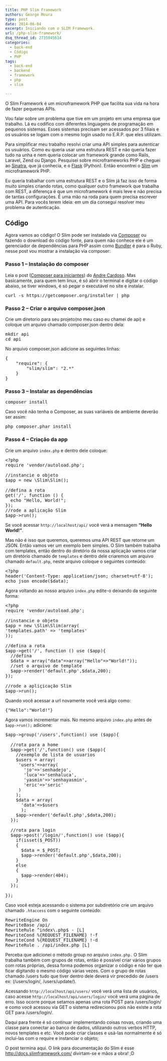 ```yaml
---
title: PHP Slim Framework
authors: George Moura
type: post
date: 2014-06-04
excerpt: Iniciando com o SLIM Framework.
url: /php-slim-framework/
dsq_thread_id: 2735945634
categories:
  - back-end
  - Código
  - PHP
tags:
  - back-end
  - backend
  - framework
  - php
  - slim

---
```

O Slim Framework é um microframework PHP que facilita sua vida na hora de fazer pequenas APIs.

Vou falar sobre um problema que tive em um projeto em uma empresa que trabalho. Lá eu codifico com diferentes linguagens de programação em pequenos sistemas. Esses sistemas precisam ser acessados por 3 filiais e os usuários se logam com o mesmo login usado no E.R.P. que eles utilizam.

Para simplificar meu trabalho resolvi criar uma API simples para autenticar os usuários. Como eu queria usar uma estrutura REST e não queria fazer tudo na unha e nem queria colocar um framework grande como Rails, Laravel, Zend ou Django. Pesquisei sobre microframeworks PHP e cheguei ao [Sinatra][1], que já conhecia, e o [Flask][2] (Python). Então encontrei o [Slim][3] um microframework PHP.

Eu queria trabalhar com uma estrutura REST e o Slim já faz isso de forma muito simples criando rotas, como qualquer outro framework que trabalha com REST, a diferença é que um microframework é mais leve e não precisa de tantas configurações. É uma mão na roda para quem precisa escrever uma API. Para vocês terem ideia: em um dia consegui resolver meu problema de autenticação.

## Código

Agora vamos ao código! O Slim pode ser instalado via [Composer][4] ou fazendo o download do código fonte, para quem não conhece ele é um gerenciador de dependências para PHP assim como [Bundler][5] é para o Ruby, nesse post vou mostrar a instalação via composer:

### Passo 1 &#8211; Instalação do composer

Leia o post ([Composer para iniciantes][6]) do [Andre Cardoso][7]. Mas basicamente, para quem tem linux, é só abrir o terminal e digitar o código abaixo, se tiver windows, é só pegar o executável no site e instalar.

<pre class="lang-bash">curl -s https://getcomposer.org/installer | php</pre>

### Passo 2 &#8211; Criar o arquivo composer.json

Crie um diretorio para seu projeto(no meu caso eu chamei de api) e coloque um arquivo chamado composer.json dentro dela:

<pre class="lang-bash">mkdir api
cd api
</pre>

No arquivo composer.json adicione as seguintes linhas:

<pre class="lang-json">{
    "require": {
        "slim/slim": "2.*"
    }
}
</pre>

### Passo 3 &#8211; Instalar as dependências

<pre class="lang-bash">composer install</pre>

Caso você não tenha o Composer, as suas variáveis de ambiente deverão ser assim:

<pre>php composer.phar install</pre>

### Passo 4 &#8211; Criação da app

Crie um arquivo `index.php` e dentro dele coloque:

<pre class="lang-php">&lt;?php
require 'vendor/autoload.php';

//instancie o objeto
$app = new \Slim\Slim();

//defina a rota
get('/', function () { 
  echo "Hello, World!"; 
}); 
//rode a aplicação Slim 
$app-&gt;run();</pre>

Se você acessar `http://localhost/api/` você verá a mensagem **&#8220;Hello World!&#8221;**.

Mas não é isso que queremos, queremos uma API REST que retorne um JSON. Então vamos ver um exemplo bem simples. O Slim também trabalha com templates, então dentro do diretório da nossa aplicação vamos criar um diretório chamado de `templates` e dentro dele criaremos um arquivo chamado `default.php`, neste arquivo coloque o seguintes conteúdo:

<pre class="lang-php">&lt;?php 
header('Content-Type: application/json; charset=utf-8');
echo json_encode($data);
</pre>

Agora voltando ao nosso arquivo `index.php` edite-o deixando da seguinte forma:

<pre class="lang-php">&lt;?php
require 'vendor/autoload.php';

//instancie o objeto
$app = new \Slim\Slim(array(
'templates.path' =&gt; 'templates'
));

//defina a rota
$app-&gt;get('/', function () use ($app){ 
  //defina
  $data = array("data"=&gt;array("Hello"=&gt;"World!")); 
  //set o arquivo de template
  $app-&gt;render('default.php',$data,200); 
}); 

//rode a apliçicação Slim
$app-&gt;run();</pre>

Quando você acessar a url novamente você verá algo como:

<pre class="lang-json">{"Hello":"World!"}
</pre>

Agora vamos incrementar mais. No mesmo arquivo `index.php` antes de <code class="lang-php">$app-&gt;run();</code> adicione:

<pre>$app-&gt;group('/users',function() use ($app){

  //rota para a home
  $app-&gt;get('/',function() use ($app){
    //exemplo de lista de usuarios
    $users = array(
     'users'=&gt;array(
       'jo'=&gt;'senhadejo',
       'luca'=&gt;'senhaluca',
       'yasmin'=&gt;'senhayasmin',
       'eric'=&gt;'seric'
     )
    );
    $data = array(
      'data'=&gt;$users
      );
    $app-&gt;render('default.php',$data,200);
  });

  //rota para login
  $app-&gt;post('/login/',function() use ($app){
    if(isset($_POST))
    {
      $data = $_POST;
      $app-&gt;render('default.php',$data,200);
    }
    else
    {
      $app-&gt;render(404);
    }
  });

});
</pre>

Caso você esteja acessando o sistema por subdiretório crie um arquivo chamado `.htaccess` com o seguinte conteúdo:

<pre>RewriteEngine On
RewriteBase /api/
RewriteRule ^index\.php$ - [L]
RewriteCond %{REQUEST_FILENAME} !-f
RewriteCond %{REQUEST_FILENAME} !-d
RewriteRule . /api/index.php [L]
</pre>

Perceba que adicionei o método group no arquivo `index.php.` O Slim trabalha também com grupos de rotas, então é possível criar vários grupos com rotas próprias, dessa forma podemos organizar o código e não ter que ficar digitando o mesmo código várias vezes. Com o grupo de rotas chamado /users tudo que tiver dentro dele deverá vir precedido de /users ex: (/users/login/, /users/update/).

Acessando `http://localhost/api/users/` você verá uma lista de usuários, caso acesse `http://localhost/api/users/login/` você verá uma página de erro. Isso ocorre porque setamos apenas uma rota POST para /users/login/ e como você acessou via GET o sistema redirecionou pois não existe a rota GET para /users/login/.

Daqui para frente é só continuar implementando coisas novas, criando uma classe para conectar ao banco de dados, utilizando outros verbos HTTP, novos templates e etc. Você pode criar classes e usá-las normalmente é só incluí-las com o require e instanciar o objeto;

O post termina aqui. O link para documentação do Slim é esse <http://docs.slimframework.com/> divirtam-se e mãos a obra! ;D

 [1]: http://www.sinatrarb.com/
 [2]: http://flask.pocoo.org/
 [3]: http://www.slimframework.com/
 [4]: https://getcomposer.org/
 [5]: http://bundler.io/
 [6]: http://tableless.com.br/composer-para-iniciantes/
 [7]: http://tableless.com.br/author/andrecardosodev/